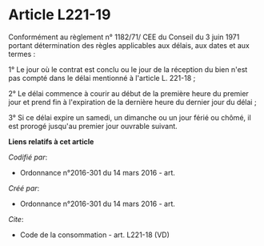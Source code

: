 # Article L221-19

Conformément au règlement n° 1182/71/ CEE du Conseil du 3 juin 1971 portant détermination des règles applicables aux délais,
aux dates et aux termes : 

1° Le jour où le contrat est conclu ou le jour de la réception du bien n'est pas compté dans le délai mentionné à l'article
L. 221-18 ; 

2° Le délai commence à courir au début de la première heure du premier jour et prend fin à l'expiration de la dernière heure
du dernier jour du délai ; 

3° Si ce délai expire un samedi, un dimanche ou un jour férié ou chômé, il est prorogé jusqu'au premier jour ouvrable
suivant.

**Liens relatifs à cet article**

_Codifié par_:

  - Ordonnance n°2016-301 du 14 mars 2016 - art.

_Créé par_:

  - Ordonnance n°2016-301 du 14 mars 2016 - art.

_Cite_:

  - Code de la consommation - art. L221-18 (VD)
